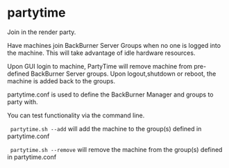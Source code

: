 # partytime
Join in the render party.

Have machines join BackBurner Server Groups when no one is logged into the machine.
This will take advantage of idle hardware resources.

Upon GUI login to machine, PartyTime will remove machine from pre-defined BackBurner Server groups.
Upon logout,shutdown or reboot, the machine is added back to the groups.  

partytime.conf is used to define the BackBurner Manager and groups to party with.

You can test functionality via the command line.

``` partytime.sh --add``` will add the machine to the group(s) defined in partytime.conf

``` partytime.sh --remove``` will remove the machine from the group(s) defined in partytime.conf